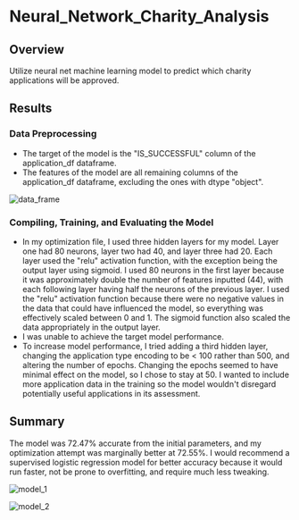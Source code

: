 # Neural_Network_Charity_Analysis

## Overview
Utilize neural net machine learning model to predict which charity applications will be approved.

## Results

### Data Preprocessing
- The target of the model is the "IS_SUCCESSFUL" column of the application_df dataframe. 
- The features of the model are all remaining columns of the application_df dataframe, excluding the ones with dtype "object".

![data_frame](Images/data_frame.png)

### Compiling, Training, and Evaluating the Model
- In my optimization file, I used three hidden layers for my model. Layer one had 80 neurons, layer two had 40, and layer three had 20. Each layer used the "relu" activation function, with the exception being the output layer using sigmoid. I used 80 neurons in the first layer because it was approximately double the number of features inputted (44), with each following layer having half the neurons of the previous layer. I used the "relu" activation function because there were no negative values in the data that could have influenced the model, so everything was effectively scaled between 0 and 1. The sigmoid function also scaled the data appropriately in the output layer.
- I was unable to achieve the target model performance.
- To increase model performance, I tried adding a third hidden layer, changing the application type encoding to be < 100 rather than 500, and altering the number of epochs. Changing the epochs seemed to have minimal effect on the model, so I chose to stay at 50. I wanted to include more application data in the training so the model wouldn't disregard potentially useful applications in its assessment. 

## Summary
The model was 72.47% accurate from the initial parameters, and my optimization attempt was marginally better at 72.55%. I would recommend a supervised logistic regression model for better accuracy because it would run faster, not be prone to overfitting, and require much less tweaking.

![model_1](Images/model_1.png)

![model_2](Images/model_2.png)